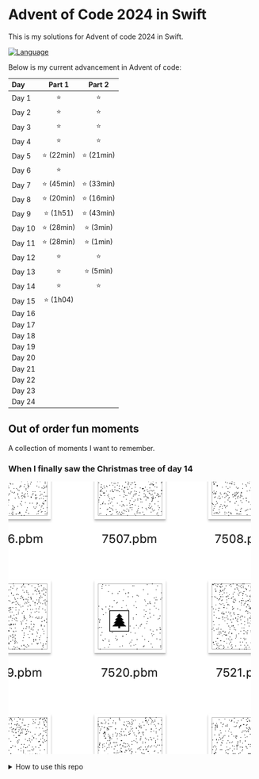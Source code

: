 # Advent of Code 2024 in Swift

This is my solutions for Advent of code 2024 in Swift.

[![Language](https://img.shields.io/badge/language-Swift-red.svg)](https://swift.org)

Below is my current advancement in Advent of code:

| Day | Part 1 | Part 2 |
|:---|:---:|:---:|
| Day 1 | :star: | :star: |
| Day 2 | :star: | :star: |
| Day 3 | :star: | :star: |
| Day 4 | :star: | :star: |
| Day 5 | :star: (22min) | :star: (21min) |
| Day 6 | :star: |  |
| Day 7 | :star: (45min) | :star: (33min) |
| Day 8 | :star: (20min) | :star: (16min) |
| Day 9 | :star: (1h51) | :star: (43min) |
| Day 10 | :star: (28min) | :star: (3min) |
| Day 11 | :star: (28min) | :star: (1min) |
| Day 12 | :star: | :star: |
| Day 13 | :star: | :star: (5min) |
| Day 14 | :star: | :star: |
| Day 15 | :star: (1h04) |  |
| Day 16 |  |  |
| Day 17 |  |  |
| Day 18 |  |  |
| Day 19 |  |  |
| Day 20 |  |  |
| Day 21 |  |  |
| Day 22 |  |  |
| Day 23 |  |  |
| Day 24 |  |  |

## Out of order fun moments

A collection of moments I want to remember.

### When I finally saw the Christmas tree of day 14

![day 14 tree](./assets/day14-tree.png)

<details>
<summary>How to use this repo</summary>

Daily programming puzzles at [Advent of Code](https://adventofcode.com/), by
[Eric Wastl](http://was.tl/). This is a small example starter project for
building Advent of Code solutions.

## Usage

Swift comes with Xcode, or you can [install it](https://www.swift.org/install/)
on a supported macOS, Linux, or Windows platform.

If you're using Xcode, you can open this project by choosing File / Open and
select the parent directory.

If you prefer the command line, you can run the test suite with `swift test`,
and run the output with `swift run`.

If you're using Visual Studio Code to edit, you might find these Swift
extensions useful:

- [Swift](https://marketplace.visualstudio.com/items?itemName=sswg.swift-lang)
  (provides core language edit / debug / test features)
- [apple-swift-format](https://marketplace.visualstudio.com/items?itemName=vknabel.vscode-apple-swift-format)
  (supports the [swift-format](https://github.com/apple/swift-format) package)

## Challenges

The challenges assume three files (replace 00 with the day of the challenge).

- `Sources/Data/Day00.txt`: the input data provided for the challenge
- `Sources/Day00.swift`: the code to solve the challenge
- `Tests/Day00.swift`: any unit tests that you want to include

To start a new day's challenge, make a copy of these files, updating 00 to the
day number.

```diff
// Add each new day implementation to this array:
let allChallenges: [any AdventDay] = [
-  Day00()
+  Day00(),
+  Day01(),
]
```

Then implement part 1 and 2. The `AdventOfCode.swift` file controls which challenge
is run with `swift run`. Add your new type to its `allChallenges` array. By default
it runs the most recent challenge.

The `AdventOfCode.swift` file controls which day's challenge is run
with `swift run`. By default that runs the most recent challenge in the package.

To supply command line arguments use `swift run AdventOfCode`. For example,
`swift run -c release AdventOfCode --benchmark 3` builds the binary with full
optimizations, and benchmarks the challenge for day 3.

## Linting and Formatting

Challenge source code can be linted and formatted automatically using the
included dependency on `swift-format`.

Lint source code with the following command:

```shell
swift package lint-source-code
```

Format source code with the following command:

```shell
$ swift package format-source-code
Plugin ‘Format Source Code’ wants permission to write to the package directory.
Stated reason: “This command formats the Swift source files”.
Allow this plugin to write to the package directory? (yes/no)
```

To avoid the interactive prompt when formatting source code, use the
`--allow-writing-to-package-directory` flag.

```shell
swift package format-source-code --allow-writing-to-package-directory
```

swift-format will use the built-in default style to lint and format code. A
`.swift-format` configuration file can be used to customize the style used, see
[Configuration](https://github.com/apple/swift-format/blob/main/Documentation/Configuration.md)
for more details.
</details>
